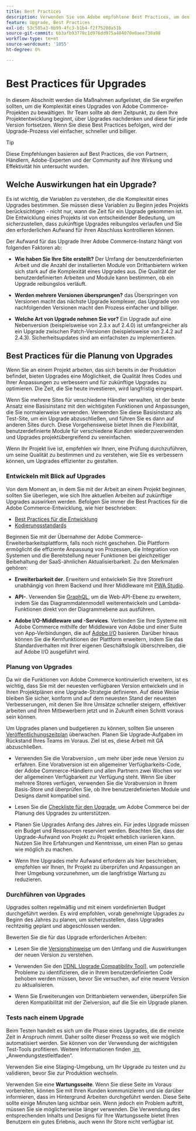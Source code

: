 ```yaml
---
title: Best Practices
description: Verwenden Sie von Adobe empfohlene Best Practices, um den Upgrade-Prozess für Ihre Adobe Commerce-Projekte zu verwalten.
feature: Upgrade, Best Practices
exl-id: 53c505a3-8b99-4fc3-b1b4-f2f75208a51b
source-git-commit: 6b3afb93770c1d976dd975a484070e0aee730a98
workflow-type: tm+mt
source-wordcount: '1055'
ht-degree: 0%

---
```


# Best Practices für Upgrades

In diesem Abschnitt werden die Maßnahmen aufgelistet, die Sie ergreifen sollten, um die Komplexität eines Upgrades von Adobe Commerce-Projekten zu bewältigen. Ihr Team sollte ab dem Zeitpunkt, zu dem Ihre Projektentwicklung beginnt, über Upgrades nachdenken und diese für jede Version fortsetzen. Wenn Sie diese Best Practices befolgen, wird der Upgrade-Prozess viel einfacher, schneller und billiger.

>[!TIP]
>
>Diese Empfehlungen basieren auf Best Practices, die von Partnern, Händlern, Adobe-Experten und der Community auf ihre Wirkung und Effektivität hin untersucht wurden.

## Welche Auswirkungen hat ein Upgrade?

Es ist wichtig, die Variablen zu verstehen, die die Komplexität eines Upgrades bestimmen. Sie müssen diese Variablen zu Beginn jedes Projekts berücksichtigen - nicht nur, wann die Zeit für ein Upgrade gekommen ist. Die Entwicklung eines Projekts ist von entscheidender Bedeutung, um sicherzustellen, dass zukünftige Upgrades reibungslos verlaufen und Sie den erforderlichen Aufwand für ihren Abschluss kontrollieren können.

Der Aufwand für das Upgrade Ihrer Adobe Commerce-Instanz hängt von folgenden Faktoren ab:

- **Wie haben Sie Ihre Site erstellt?** Der Umfang der benutzerdefinierten Arbeit und die Anzahl der installierten Module von Drittanbietern wirken sich stark auf die Komplexität eines Upgrades aus. Die Qualität der benutzerdefinierten Arbeiten und Module kann bestimmen, ob ein Upgrade reibungslos verläuft.

- **Werden mehrere Versionen übersprungen?** das Überspringen von Versionen macht das nächste Upgrade komplexer, das Upgrade von nachfolgenden Versionen macht den Prozess einfacher und billiger.

- **Welche Art von Upgrade nehmen Sie vor?** Ein Upgrade auf eine Nebenversion (beispielsweise von 2.3.x auf 2.4.0) ist umfangreicher als ein Upgrade zwischen Patch-Versionen (beispielsweise von 2.4.2 auf 2.4.3). Sicherheitsupdates sind am einfachsten zu implementieren.

## Best Practices für die Planung von Upgrades

Wenn Sie an einem Projekt arbeiten, das sich bereits in der Produktion befindet, bieten Upgrades eine Möglichkeit, die Qualität Ihres Codes und Ihrer Anpassungen zu verbessern und für zukünftige Upgrades zu optimieren. Die Zeit, die Sie heute investieren, wird langfristig eingespart.

Wenn Sie mehrere Sites für verschiedene Händler verwalten, ist der beste Ansatz eine Basisinstanz mit den wichtigsten Funktionen und Anpassungen, die Sie normalerweise verwenden. Verwenden Sie diese Basisinstanz als Test-Site, um ein Upgrade abzuschließen, und führen Sie es dann auf anderen Sites durch. Diese Vorgehensweise bietet Ihnen die Flexibilität, benutzerdefinierte Module für verschiedene Kunden wiederzuverwenden und Upgrades projektübergreifend zu vereinfachen.

Wenn Ihr Projekt live ist, empfehlen wir Ihnen, eine Prüfung durchzuführen, um seine Qualität zu bestimmen und zu verstehen, wie Sie es verbessern können, um Upgrades effizienter zu gestalten.

### Entwickeln mit Blick auf Upgrades

Von dem Moment an, in dem Sie mit der Arbeit an einem Projekt beginnen, sollten Sie überlegen, wie sich Ihre aktuellen Arbeiten auf zukünftige Upgrades auswirken werden. Befolgen Sie immer die Best Practices für die Adobe Commerce-Entwicklung, wie hier beschrieben:

- [Best Practices für die Entwicklung](https://developer.adobe.com/commerce/php/best-practices/)
- [Kodierungsstandards](https://developer.adobe.com/commerce/php/coding-standards/)

Beginnen Sie mit der Übernahme der Adobe Commerce-Erweiterbarkeitsplattform, falls noch nicht geschehen. Die Plattform ermöglicht die effiziente Anpassung von Prozessen, die Integration von Systemen und die Bereitstellung neuer Funktionen bei gleichzeitiger Beibehaltung der SaaS-ähnlichen Aktualisierbarkeit. Zu den Merkmalen gehören:

- **Erweiterbarkeit der**. Erweitern und entwickeln Sie Ihre Storefront unabhängig von Ihrem Backend und Ihrer Middleware mit [PWA Studio](https://developer.adobe.com/commerce/pwa-studio/).

- **API-**. Verwenden Sie [GraphQL](https://developer.adobe.com/commerce/webapi/graphql/index.html), um die Web-API-Ebene zu erweitern, indem Sie das Diagrammdatenmodell weiterentwickeln und Lambda-Funktionen direkt von der Diagrammebene aus ausführen.

- **Adobe I/O-Middleware und -Services**. Verbinden Sie Ihre Systeme mit Adobe Commerce mithilfe der Middleware von Adobe und einer Suite von App-Verbindungen, die auf [Adobe I/O](https://www.adobe.io/) basieren. Darüber hinaus können Sie die Kernfunktionen der Plattform erweitern, indem Sie das Standardverhalten mit Ihrer eigenen Geschäftslogik überschreiben, die auf Adobe I/O ausgeführt wird.

### Planung von Upgrades

Da wir die Funktionen von Adobe Commerce kontinuierlich erweitern, ist es wichtig, dass Sie mit der neuesten verfügbaren Version entwickeln und in Ihren Projektplänen eine Upgrade-Strategie definieren. Auf diese Weise bleiben Sie sicher, konform und auf dem neuesten Stand der neuesten Verbesserungen, mit denen Sie Ihre Umsätze schneller steigern, effektiver arbeiten und Ihren Mitbewerbern jetzt und in Zukunft einen Schritt voraus sein können.

Um Upgrades planen und budgetieren zu können, sollten Sie unseren [Veröffentlichungszeitplan](https://experienceleague.adobe.com/en/docs/commerce-operations/release/planning/schedule) überwachen. Planen Sie Upgrade-Aufgaben im Rückstand Ihres Teams im Voraus. Ziel ist es, diese Arbeit mit GA abzuschließen.

- Verwenden Sie die Vorabversion , um mehr über jede neue Version zu erfahren. Eine Vorabversion ist ein allgemeiner Verfügbarkeits-Code, der Adobe Commerce-Händlern und allen Partnern zwei Wochen vor der allgemeinen Verfügbarkeit zur Verfügung steht. Wenn Sie über mehrere Stores verfügen, verwenden Sie die Vorabversion in Ihrem Basis-Store und überprüfen Sie, ob Ihre benutzerdefinierten Module und Designs damit kompatibel sind.

- Lesen Sie die [Checkliste für den Upgrade](https://experienceleague.adobe.com/en/docs/commerce-operations/implementation-playbook/best-practices/maintenance/upgrade-checklist), um Adobe Commerce bei der Planung des Upgrades zu unterstützen.

- Planen Sie Upgrades Anfang des Jahres ein. Für jedes Upgrade müssen ein Budget und Ressourcen reserviert werden. Beachten Sie, dass der Upgrade-Aufwand von Projekt zu Projekt erheblich variieren kann. Nutzen Sie Ihre Erfahrungen und Kenntnisse, um einen Plan so genau wie möglich zu machen.

- Wenn Ihre Upgrades mehr Aufwand erfordern als hier beschrieben, empfehlen wir Ihnen, Ihr Projekt zu überprüfen und Anpassungen an Ihrer Umgebung vorzunehmen, um die langfristige Wartung zu reduzieren.

### Durchführen von Upgrades

Upgrades sollten regelmäßig und mit einem vordefinierten Budget durchgeführt werden. Es wird empfohlen, vorab genehmigte Upgrades zu Beginn des Jahres zu planen, um sicherzustellen, dass Upgrades rechtzeitig geplant und abgeschlossen werden.

Bewerten Sie die für das Upgrade erforderlichen Arbeiten:

- Lesen Sie die [Versionshinweise](https://experienceleague.adobe.com/en/docs/commerce-operations/release/notes/overview) um den Umfang und die Auswirkungen der neuen Version zu verstehen.

- Verwenden Sie den [[!DNL Upgrade Compatibility Tool]](../upgrade-compatibility-tool/overview.md), um potenzielle Probleme zu identifizieren, die in Ihrem benutzerdefinierten Code behoben werden müssen, bevor Sie versuchen, auf eine neuere Version zu aktualisieren.

- Wenn Sie Erweiterungen von Drittanbietern verwenden, überprüfen Sie deren Kompatibilität mit der Zielversion, auf die Sie ein Upgrade planen.

### Tests nach einem Upgrade

Beim Testen handelt es sich um die Phase eines Upgrades, die die meiste Zeit in Anspruch nimmt. Daher sollte dieser Prozess so weit wie möglich automatisiert werden. Sie können von der Verwendung der wichtigsten Test-Tools profitieren. Weitere Informationen finden [&#x200B; im &#x200B;](https://developer.adobe.com/commerce/testing/guide/) „Anwendungstestleitfaden“.

Verwenden Sie eine Staging-Umgebung, um Ihr Upgrade zu testen und zu validieren, bevor Sie zur Produktion wechseln.

Verwenden Sie eine **Wartungsseite**. Wenn Sie diese Seite im Voraus vorbereiten, können Sie mit Ihren Kunden kommunizieren und sie darüber informieren, dass im Hintergrund Arbeiten durchgeführt werden. Diese Seite sollte einige Minuten lang sichtbar sein. Wenn jedoch ein Problem auftritt, müssen Sie sie möglicherweise länger verwenden. Die Verwendung des entsprechenden Inhalts und Designs für Ihre Wartungsseite bietet Ihren Benutzern ein gutes Erlebnis, auch wenn Ihr Store nicht verfügbar ist.
